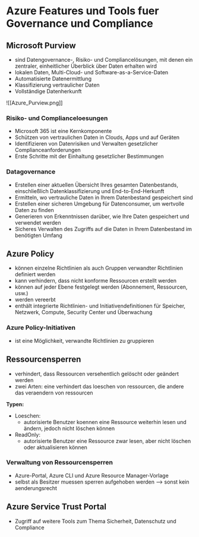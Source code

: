 
# Azure Features und Tools fuer Governance und Compliance

## Microsoft Purview

- sind Datengovernance-, Risiko- und Compliancelösungen, mit denen ein zentraler, einheitlicher Überblick über Daten erhalten wird
- lokalen Daten, Multi-Cloud- und Software-as-a-Service-Daten
- Automatisierte Datenermittlung
- Klassifizierung vertraulicher Daten
- Vollständige Datenherkunft

![[Azure_Purview.png]]

### Risiko- und Complianceloesungen

- Microsoft 365 ist eine Kernkomponente
- Schützen von vertraulichen Daten in Clouds, Apps und auf Geräten
- Identifizieren von Datenrisiken und Verwalten gesetzlicher Complianceanforderungen
- Erste Schritte mit der Einhaltung gesetzlicher Bestimmungen

### Datagovernance

- Erstellen einer aktuellen Übersicht Ihres gesamten Datenbestands, einschließlich Datenklassifizierung und End-to-End-Herkunft
- Ermitteln, wo vertrauliche Daten in Ihrem Datenbestand gespeichert sind
- Erstellen einer sicheren Umgebung für Datenconsumer, um wertvolle Daten zu finden
- Generieren von Erkenntnissen darüber, wie Ihre Daten gespeichert und verwendet werden
- Sicheres Verwalten des Zugriffs auf die Daten in Ihrem Datenbestand im benötigten Umfang

## Azure Policy

- können einzelne Richtlinien als auch Gruppen verwandter Richtlinien definiert werden
- kann verhindern, dass nicht konforme Ressourcen erstellt werden
- können auf jeder Ebene festgelegt werden (Abonnement, Ressourcen, usw.)
- werden vereerbt
- enthält integrierte Richtlinien- und Initiativendefinitionen für Speicher, Netzwerk, Compute, Security Center und Überwachung

### Azure Policy-Initiativen

- ist eine Möglichkeit, verwandte Richtlinien zu gruppieren


## Ressourcensperren

- verhindert, dass Ressourcen versehentlich gelöscht oder geändert werden
- zwei Arten: eine verhindert das loeschen von ressourcen, die andere das veraendern von ressourcen

**Typen:**
- Loeschen:
	- autorisierte Benutzer koennen eine Ressource weiterhin lesen und ändern, jedoch nicht löschen können
- ReadOnly:
	- autorisierte Benutzer eine Ressource zwar lesen, aber nicht löschen oder aktualisieren können

### Verwaltung von Ressourcensperren

- Azure-Portal, Azure CLI und Azure Resource Manager-Vorlage
- selbst als Besitzer muessen sperren aufgehoben werden --> sonst kein aenderungsrecht

## Azure Service Trust Portal

- Zugriff auf weitere Tools zum Thema Sicherheit, Datenschutz und Compliance
